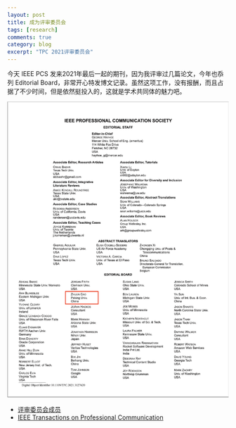 ```yaml
---
layout: post
title: 成为评审委员会
tags: [research]
comments: true
category: blog
excerpt: "TPC 2021评审委员会"
---
```


今天 IEEE PCS 发来2021年最后一起的期刊，因为我评审过几篇论文，今年也忝列 Editorial Board，非常开心特发博文记录。虽然这项工作，没有报酬，而且占据了不少时间，但是依然挺投入的，这就是学术共同体的魅力吧。

![Editorial Board](/assets/blog-images/20211130/editorial-board.png)

* [评审委员会成员](https://procomm.ieee.org/wp-content/uploads/2021/04/EditorialStaff.pdf)
* [IEEE Transactions on Professional Communication](https://ieeexplore.ieee.org/xpl/RecentIssue.jsp?punumber=47)

